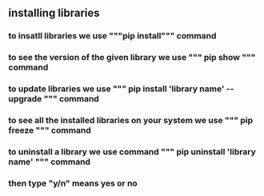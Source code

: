 ## installing libraries
### to insatll libraries we use """pip install""" command
### to see the version of the given library we use """ pip show """ command
### to update libraries we use """ pip install 'library name' --upgrade """ command
### to see all the installed libraries on your system we use """ pip freeze """ command
### to uninstall a library we use command """ pip uninstall 'library name' """ command
### then type "y/n" means yes or no 